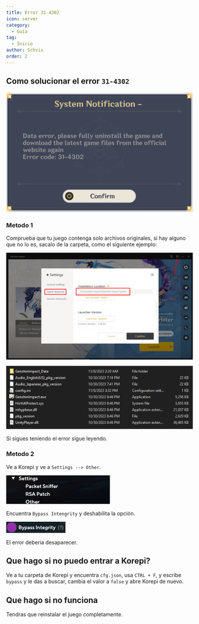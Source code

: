 ```yaml
---
title: Error 31-4302
icon: server
category:
  - Guía
tag:
  - Inicio
author: Schvis
order: 2
---
```


## Como solucionar el error `31-4302`

![](/assets/images/doc/31-4302.png)

### Metodo 1

Comprueba que tu juego contenga solo archivos originales, si hay alguno que no lo es, sacalo de la carpeta, como el siguiente ejemplo:

![](/assets/images/doc/launcher.png)

![](/assets/images/doc/folder1.png)

Si sigues teniendo el error sigue leyendo.

### Metodo 2

Ve a Korepi y ve a `Settings --> Other`.

![](/assets/images/doc/settings1.png)

Encuentra `Bypass Intengrity` y deshabilita la opción.

![](/assets/images/doc/settings2.png)

El error deberia desaparecer.

## Que hago si no puedo entrar a Korepi?

Ve a tu carpeta de Korepi y encuentra `cfg.json`, usa `CTRL + F`, y escribe `bypass` y le das a buscar, cambia el valor a `false` y abre Korepi de nuevo.

## Que hago si no funciona

Tendras que reinstalar el juego completamente.

